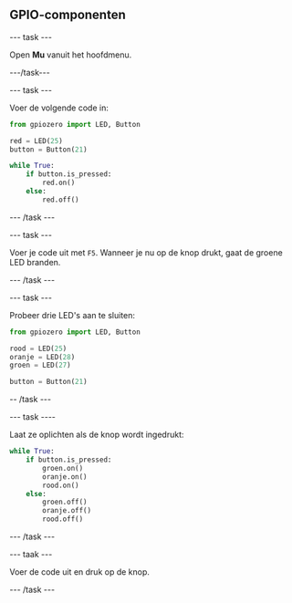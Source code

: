 ## GPIO-componenten

\--- task \---

Open **Mu** vanuit het hoofdmenu.

\---/task\---

\--- task \---

Voer de volgende code in:

```python
from gpiozero import LED, Button

red = LED(25)
button = Button(21)

while True:
    if button.is_pressed:
        red.on()
    else:
        red.off()
```

\--- /task \---

\--- task \---

Voer je code uit met `F5`. Wanneer je nu op de knop drukt, gaat de groene LED branden.

\--- /task \---

\--- task \---

Probeer drie LED's aan te sluiten:

```python
from gpiozero import LED, Button

rood = LED(25)
oranje = LED(28)
groen = LED(27)

button = Button(21)
```

-- /task \---

\--- task \----

Laat ze oplichten als de knop wordt ingedrukt:

```python
while True:
    if button.is_pressed:
        groen.on()
        oranje.on()
        rood.on()
    else:
        groen.off()
        oranje.off()
        rood.off()
```

\--- /task \---

\--- taak \---

Voer de code uit en druk op de knop.

\--- /task \---
